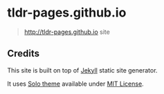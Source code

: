 # tldr-pages.github.io

> http://tldr-pages.github.io site

## Credits

This site is built on top of [Jekyll](https://jekyllrb.com/) static site generator.

It uses [Solo theme](https://github.com/chibicode/solo)
available under [MIT License](http://chibicode.mit-license.org/).
